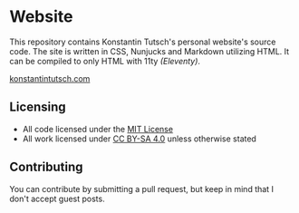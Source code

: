 # Website

This repository contains Konstantin Tutsch's personal website's source code. The site is written in CSS, Nunjucks and Markdown utilizing HTML. It can be compiled to only HTML with 11ty *(Eleventy)*.

[konstantintutsch.com](https://konstantintutsch.com/?utm_source=github&utm_medium=website&utm_campaign=readme&utm_content=text_utmhidden)

## Licensing

- All code licensed under the [MIT License](LICENSE)
- All work licensed under [CC BY-SA 4.0](https://creativecommons.org/licenses/by-sa/4.0/) unless otherwise stated

## Contributing

You can contribute by submitting a pull request, but keep in mind that I don't accept guest posts.
